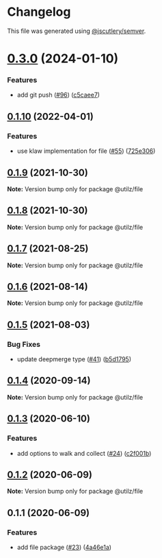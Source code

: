 # Changelog

This file was generated using [@jscutlery/semver](https://github.com/jscutlery/semver).

# [0.3.0](https://github.com/devdigital/utilz/compare/@utilz/file-0.2.0...@utilz/file-0.3.0) (2024-01-10)


### Features

* add git push ([#96](https://github.com/devdigital/utilz/issues/96)) ([c5caee7](https://github.com/devdigital/utilz/commit/c5caee75752a5dd2abe7e3419c19c28ddc24cb9c))



## [0.1.10](https://github.com/devdigital/utilz/compare/@utilz/file@0.1.9...@utilz/file@0.1.10) (2022-04-01)


### Features

* use klaw implementation for file ([#55](https://github.com/devdigital/utilz/issues/55)) ([725e306](https://github.com/devdigital/utilz/commit/725e3063436099e8b83644f8a1b69eb72c0b881d))





## [0.1.9](https://github.com/devdigital/utilz/compare/@utilz/file@0.1.8...@utilz/file@0.1.9) (2021-10-30)

**Note:** Version bump only for package @utilz/file





## [0.1.8](https://github.com/devdigital/utilz/compare/@utilz/file@0.1.7...@utilz/file@0.1.8) (2021-10-30)

**Note:** Version bump only for package @utilz/file





## [0.1.7](https://github.com/devdigital/utilz/compare/@utilz/file@0.1.6...@utilz/file@0.1.7) (2021-08-25)

**Note:** Version bump only for package @utilz/file





## [0.1.6](https://github.com/devdigital/utilz/compare/@utilz/file@0.1.5...@utilz/file@0.1.6) (2021-08-14)

**Note:** Version bump only for package @utilz/file





## [0.1.5](https://github.com/devdigital/utilz/compare/@utilz/file@0.1.4...@utilz/file@0.1.5) (2021-08-03)


### Bug Fixes

* update deepmerge type ([#41](https://github.com/devdigital/utilz/issues/41)) ([b5d1795](https://github.com/devdigital/utilz/commit/b5d1795426f8a640122946683bb057a9bf208c11))





## [0.1.4](https://github.com/devdigital/utilz/compare/@utilz/file@0.1.3...@utilz/file@0.1.4) (2020-09-14)

**Note:** Version bump only for package @utilz/file





## [0.1.3](https://github.com/devdigital/utilz/compare/@utilz/file@0.1.2...@utilz/file@0.1.3) (2020-06-10)


### Features

* add options to walk and collect ([#24](https://github.com/devdigital/utilz/issues/24)) ([c2f001b](https://github.com/devdigital/utilz/commit/c2f001b3df2ae2bd54869f1d5377a05be5855785))





## [0.1.2](https://github.com/devdigital/utilz/compare/@utilz/file@0.1.1...@utilz/file@0.1.2) (2020-06-09)

**Note:** Version bump only for package @utilz/file





## 0.1.1 (2020-06-09)


### Features

* add file package ([#23](https://github.com/devdigital/utilz/issues/23)) ([4a46e1a](https://github.com/devdigital/utilz/commit/4a46e1a3628e25667cc5c765ce7b982c61426093))
